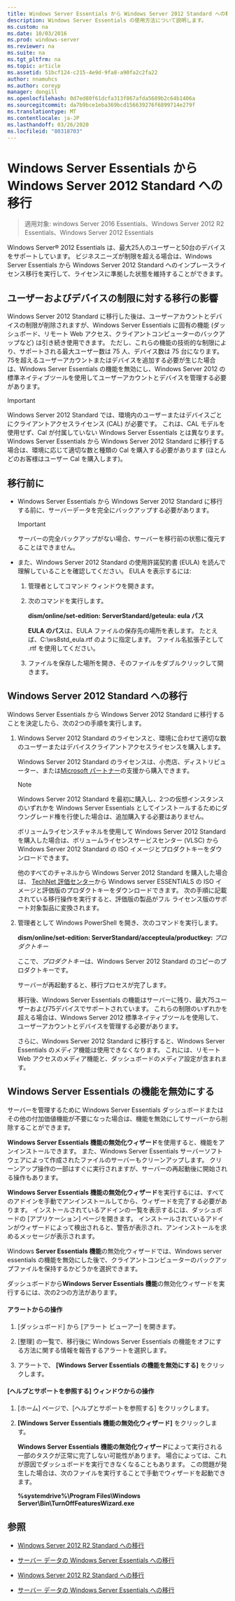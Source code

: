 ```yaml
---
title: Windows Server Essentials から Windows Server 2012 Standard への移行
description: Windows Server Essentials の使用方法について説明します。
ms.custom: na
ms.date: 10/03/2016
ms.prod: windows-server
ms.reviewer: na
ms.suite: na
ms.tgt_pltfrm: na
ms.topic: article
ms.assetid: 51bcf124-c215-4e9d-9fa8-a90fa2c2fa22
author: nnamuhcs
ms.author: coreyp
manager: dongill
ms.openlocfilehash: 0d7ed80f61dcfa313f867afda5689b2c64b1406a
ms.sourcegitcommit: da7b9bce1eba369bcd156639276f6899714e279f
ms.translationtype: MT
ms.contentlocale: ja-JP
ms.lasthandoff: 03/26/2020
ms.locfileid: "80318703"
---
```

# <a name="transition-from-windows-server-essentials-to-windows-server-2012-standard"></a>Windows Server Essentials から Windows Server 2012 Standard への移行

>適用対象: windows Server 2016 Essentials、Windows Server 2012 R2 Essentials、Windows Server 2012 Essentials

 Windows Server® 2012 Essentials は、最大25人のユーザーと50台のデバイスをサポートしています。 ビジネスニーズが制限を超える場合は、Windows Server Essentials から Windows Server 2012 Standard へのインプレースライセンス移行を実行して、ライセンスに準拠した状態を維持することができます。  
  
## <a name="how-the-transition-affects-user-and-device-limits"></a>ユーザーおよびデバイスの制限に対する移行の影響  
 Windows Server 2012 Standard に移行した後は、ユーザーアカウントとデバイスの制限が削除されますが、Windows Server Essentials に固有の機能 (ダッシュボード、リモート Web アクセス、クライアントコンピューターのバックアップなど) は引き続き使用できます。 ただし、これらの機能の技術的な制限により、サポートされる最大ユーザー数は 75 人、デバイス数は 75 台になります。 75を超えるユーザーアカウントまたはデバイスを追加する必要が生じた場合は、Windows Server Essentials の機能を無効にし、Windows Server 2012 の標準ネイティブツールを使用してユーザーアカウントとデバイスを管理する必要があります。  
  
> [!IMPORTANT]
>   Windows Server 2012 Standard では、環境内のユーザーまたはデバイスごとにクライアントアクセスライセンス (CAL) が必要です。 これは、CAL モデルを使用せず、Cal が付属していない Windows Server Essentials とは異なります。  Windows Server Essentials から Windows Server 2012 Standard に移行する場合は、環境に応じて適切な数と種類の Cal を購入する必要があります (ほとんどのお客様はユーザー Cal を購入します)。  
  
## <a name="before-the-transition"></a>移行前に  
  
-   Windows Server Essentials から Windows Server 2012 Standard に移行する前に、サーバーデータを完全にバックアップする必要があります。  
  
    > [!IMPORTANT]
    >  サーバーの完全バックアップがない場合、サーバーを移行前の状態に復元することはできません。  
  
-   また、Windows Server 2012 Standard の使用許諾契約書 (EULA) を読んで理解していることを確認してください。 EULA を表示するには:  
  
    1.  管理者としてコマンド ウィンドウを開きます。  
  
    2.  次のコマンドを実行します。  
  
         **dism/online/set-edition: ServerStandard/geteula: eula パス**  
  
         **EULA のパス**は、EULA ファイルの保存先の場所を表します。 たとえば、C:\ws8std_eula.rtf のように指定します。  ファイル名拡張子として .rtf を使用してください。  
  
    3.  ファイルを保存した場所を開き、そのファイルをダブルクリックして開きます。  
  
## <a name="transition-to--windows-server-2012-standard"></a>Windows Server 2012 Standard への移行  
 Windows Server Essentials から Windows Server 2012 Standard に移行することを決定したら、次の2つの手順を実行します。  
  
1. Windows Server 2012 Standard のライセンスと、環境に合わせて適切な数のユーザーまたはデバイスクライアントアクセスライセンスを購入します。  
  
    Windows Server 2012 Standard のライセンスは、小売店、ディストリビューター、または[Microsoft パートナー](https://pinpoint.microsoft.com/SelectCulture.aspx)の支援から購入できます。  
  
   > [!NOTE]
   >  Windows Server 2012 Standard を最初に購入し、2つの仮想インスタンスのいずれかを Windows Server Essentials としてインストールするためにダウングレード権を行使した場合は、追加購入する必要はありません。  
   >   
   >  ボリュームライセンスチャネルを使用して Windows Server 2012 Standard を購入した場合は、ボリュームライセンスサービスセンター (VLSC) から Windows Server 2012 Standard の ISO イメージとプロダクトキーをダウンロードできます。  
   >   
   >  他のすべてのチャネルから Windows Server 2012 Standard を購入した場合は、 [TechNet 評価センター](https://technet.microsoft.com/evalcenter/jj659306.aspx)から Windows server ESSENTIALS の ISO イメージと評価版のプロダクトキーをダウンロードできます。 次の手順に記載されている移行操作を実行すると、評価版の製品がフル ライセンス版のサポート対象製品に変換されます。  
  
2. 管理者として Windows PowerShell を開き、次のコマンドを実行します。  
  
    **dism/online/set-edition: ServerStandard/accepteula/productkey:** *プロダクトキー*  
  
    ここで、*プロダクトキー*は、Windows Server 2012 Standard のコピーのプロダクトキーです。  
  
    サーバーが再起動すると、移行プロセスが完了します。  
  
   移行後、Windows Server Essentials の機能はサーバーに残り、最大75ユーザーおよび75デバイスでサポートされています。 これらの制限のいずれかを超える場合は、Windows Server 2012 標準ネイティブツールを使用して、ユーザーアカウントとデバイスを管理する必要があります。  
  
   さらに、Windows Server 2012 Standard に移行すると、Windows Server Essentials のメディア機能は使用できなくなります。 これには、リモート Web アクセスのメディア機能と、ダッシュボードのメディア設定が含まれます。  
  
## <a name="turn-off--windows-server-essentials-features"></a>Windows Server Essentials の機能を無効にする  
 サーバーを管理するために Windows Server Essentials ダッシュボードまたはその他の付加価値機能が不要になった場合は、機能を無効にしてサーバーから削除することができます。  
  
 **Windows Server Essentials 機能の無効化ウィザード**を使用すると、機能をアンインストールできます。 また、Windows Server Essentials サーバーソフトウェアによって作成されたファイルのサーバーもクリーンアップします。  クリーンアップ操作の一部はすぐに実行されますが、サーバーの再起動後に開始される操作もあります。  
  
 **Windows Server Essentials 機能の無効化ウィザード**を実行するには、すべてのアドインを手動でアンインストールしてから、ウィザードを完了する必要があります。 インストールされているアドインの一覧を表示するには、ダッシュボードの [アプリケーション] ページを開きます。 インストールされているアドインがウィザードによって検出されると、警告が表示され、アンインストールを求めるメッセージが表示されます。  
  
 Windows **Server Essentials 機能**の無効化ウィザードでは、Windows server essentials の機能を無効にした後で、クライアントコンピューターのバックアップファイルを保持するかどうかを選択できます。  
  
 ダッシュボードから**Windows Server Essentials 機能**の無効化ウィザードを実行するには、次の2つの方法があります。  
  
#### <a name="from-the-alert"></a>アラートからの操作  
  
1.  [ダッシュボード] から [アラート ビューアー] を開きます。  
  
2.  [整理] の一覧で、移行後に Windows Server Essentials の機能をオフにする方法に関する情報を報告するアラートを選択します。  
  
3.  アラートで、 **[Windows Server Essentials の機能を無効にする]** をクリックします。  
  
#### <a name="from-the-get-help-and-support-pane"></a>[ヘルプとサポートを参照する] ウィンドウからの操作  
  
1. [ホーム] ページで、[ヘルプとサポートを参照する] をクリックします。  
  
2. **[Windows Server Essentials 機能の無効化ウィザード]** をクリックします。  
  
   **Windows Server Essentials 機能の無効化ウィザード**によって実行される一部のタスクが正常に完了しない可能性があります。 場合によっては、これが原因でダッシュボードを実行できなくなることもあります。 この問題が発生した場合は、次のファイルを実行することで手動でウィザードを起動できます。  
  
   **%systemdrive%\Program Files\Windows Server\Bin\TurnOffFeaturesWizard.exe**  
  
## <a name="see-also"></a>参照  
  

-   [Windows Server 2012 R2 Standard への移行](Transition-from-Windows-Server-2012-R2-Essentials-to-Windows-Server-2012-R2-Standard.md)  
  
-   [サーバー データの Windows Server Essentials への移行](Migrate-Server-Data-to-Windows-Server-Essentials.md)

-   [Windows Server 2012 R2 Standard への移行](../migrate/Transition-from-Windows-Server-2012-R2-Essentials-to-Windows-Server-2012-R2-Standard.md)  
  
-   [サーバー データの Windows Server Essentials への移行](../migrate/Migrate-Server-Data-to-Windows-Server-Essentials.md)

